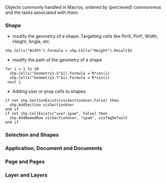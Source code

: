 
Objects commonly handled in Macros, ordered by (percieved) commonness and the tasks associated with them.

### Shape
- modify the geometry of a shape. Targetting cells like PinX, PinY, Width, Height, Angle, etc.
```VBA
shp.Cells("Width").Formula = shp.Cells("Height").ResultIU
```
- modify the path of the geometry of a shape
```VBA
for i = 1 to 10
  shp.Cells("Geometry1.X"&i).Formula = R*cos(i)
  shp.Cells("Geometry1.Y"&i).Formula = R*sin(i)
 next i
```
- Adding user or prop cells to shapes
```VBA
if not shp.SectionExists(visSectionUser,False) then
  shp.AddSection visSectionUser
end if
if not shp.CellExists("user.spam", False) then
  shp.AddNamedRow visSectionUser, "spam", visTagDefault
end if
```

### Selection and Shapes

### Application, Document and Documents

### Page and Pages

### Layer and Layers
